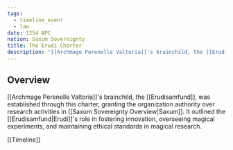 ```yaml
---
tags:
  - timeline_event
  - law
date: 1254 APC
nation: Saxum Sovereignty
title: The Erudi Charter
description: "[[Archmage Perenelle Valtoria]]'s brainchild, the [[Erudisamfund]], was established through this charter, granting the organization authority over research activities in [[Saxum Sovereignty Overview|Saxum]]. It outlined the [[Erudisamfund|Erudi]]'s role in fostering innovation, overseeing magical experiments, and maintaining ethical standards in magical research."
---
```

## Overview
[[Archmage Perenelle Valtoria]]'s brainchild, the [[Erudisamfund]], was established through this charter, granting the organization authority over research activities in [[Saxum Sovereignty Overview|Saxum]]. It outlined the [[Erudisamfund|Erudi]]'s role in fostering innovation, overseeing magical experiments, and maintaining ethical standards in magical research.

[[Timeline]]